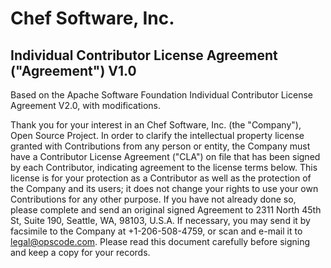 # Chef Software, Inc.

## Individual Contributor License Agreement ("Agreement") V1.0

Based on the Apache Software Foundation Individual Contributor License Agreement V2.0, with modifications.

Thank you for your interest in an Chef Software, Inc. (the "Company"), Open Source Project. In order to clarify the intellectual property license granted with Contributions from any person or entity, the Company must have a Contributor License Agreement ("CLA") on file that has been signed by each Contributor, indicating agreement to the license terms below. This license is for your protection as a Contributor as well as the protection of the Company and its users; it does not change your rights to use your own Contributions for any other purpose. If you have not already done so, please complete and send an original signed Agreement to 2311 North 45th St, Suite 190, Seattle, WA, 98103, U.S.A. If necessary, you may send it by facsimile to the Company at +1-206-508-4759, or scan and e-mail it to legal@opscode.com. Please read this document carefully before signing and keep a copy for your records.
